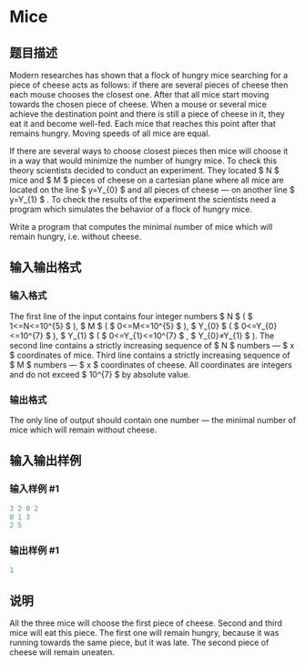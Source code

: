 # Mice

## 题目描述

Modern researches has shown that a flock of hungry mice searching for a piece of cheese acts as follows: if there are several pieces of cheese then each mouse chooses the closest one. After that all mice start moving towards the chosen piece of cheese. When a mouse or several mice achieve the destination point and there is still a piece of cheese in it, they eat it and become well-fed. Each mice that reaches this point after that remains hungry. Moving speeds of all mice are equal.

If there are several ways to choose closest pieces then mice will choose it in a way that would minimize the number of hungry mice. To check this theory scientists decided to conduct an experiment. They located $ N $ mice and $ M $ pieces of cheese on a cartesian plane where all mice are located on the line $ y=Y_{0} $ and all pieces of cheese — on another line $ y=Y_{1} $ . To check the results of the experiment the scientists need a program which simulates the behavior of a flock of hungry mice.

Write a program that computes the minimal number of mice which will remain hungry, i.e. without cheese.

## 输入输出格式

### 输入格式

The first line of the input contains four integer numbers $ N $ ( $ 1<=N<=10^{5} $ ), $ M $ ( $ 0<=M<=10^{5} $ ), $ Y_{0} $ ( $ 0<=Y_{0}<=10^{7} $ ), $ Y_{1} $ ( $ 0<=Y_{1}<=10^{7} $ , $ Y_{0}≠Y_{1} $ ). The second line contains a strictly increasing sequence of $ N $ numbers — $ x $ coordinates of mice. Third line contains a strictly increasing sequence of $ M $ numbers — $ x $ coordinates of cheese. All coordinates are integers and do not exceed $ 10^{7} $ by absolute value.

### 输出格式

The only line of output should contain one number — the minimal number of mice which will remain without cheese.

## 输入输出样例

### 输入样例 #1

```cpp
3 2 0 2
0 1 3
2 5

```
### 输出样例 #1

```cpp
1

```
## 说明

All the three mice will choose the first piece of cheese. Second and third mice will eat this piece. The first one will remain hungry, because it was running towards the same piece, but it was late. The second piece of cheese will remain uneaten.

